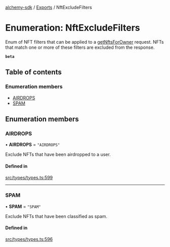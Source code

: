 [alchemy-sdk](../README.md) / [Exports](../modules.md) / NftExcludeFilters

# Enumeration: NftExcludeFilters

Enum of NFT filters that can be applied to a [getNftsForOwner](../classes/NftNamespace.md#getnftsforowner) request.
NFTs that match one or more of these filters are excluded from the response.

**`beta`**

## Table of contents

### Enumeration members

- [AIRDROPS](NftExcludeFilters.md#airdrops)
- [SPAM](NftExcludeFilters.md#spam)

## Enumeration members

### AIRDROPS

• **AIRDROPS** = `"AIRDROPS"`

Exclude NFTs that have been airdropped to a user.

#### Defined in

[src/types/types.ts:599](https://github.com/alchemyplatform/alchemy-sdk-js/blob/3091a11/src/types/types.ts#L599)

___

### SPAM

• **SPAM** = `"SPAM"`

Exclude NFTs that have been classified as spam.

#### Defined in

[src/types/types.ts:596](https://github.com/alchemyplatform/alchemy-sdk-js/blob/3091a11/src/types/types.ts#L596)
